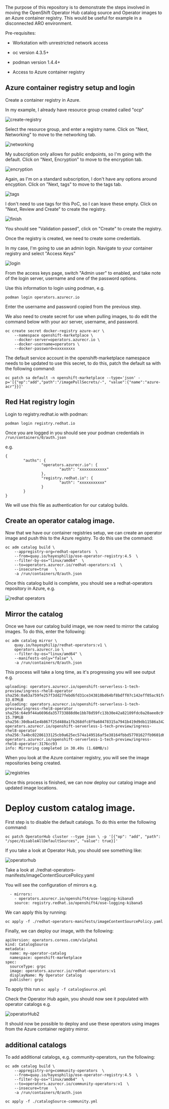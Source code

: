 
The purpose of this repository is to demonstrate the steps involved in moving the OpenShift Operator Hub catalog source and Operator images to an Azure container registry.  This would be useful for example in a disconnected ARO environment.

Pre-requisites:

* Workstation with unrestricted network access

* oc version 4.3.5+

* podman version 1.4.4+

* Access to Azure container registry


## Azure container registry setup and login

Create a container registry in Azure.

In my example, I already have resource group created called "ocp"

![create-registry](./assets/create-reg.png)

Select the resource group, and enter a registry name.  Click on "Next, Networking" to move to the networking tab.

![networking](./assets/networking.png)

My subscription only allows for public endpoints, so I'm going with the default.  Click on "Next, Encryption" to move to the encryption tab.

![encryption](./assets/encryption.png)

Again, as I'm on a standard subscription, I don't have any options around encyption.  Click on "Next, tags" to move to the tags tab.

![tags](./assets/tags.png)

I don't need to use tags for this PoC, so I can leave these empty.  Click on "Next, Review and Create" to create the registry.

![finish](./assets/finish.png)

You should see "Validation passed", click on "Create" to create the registry.

Once the registry is created, we need to create some credentials.

In my case, I'm going to use an admin login.  Navigate to your container registry and select "Access Keys"

![login](./assets/login.png)

From the access keys page, switch "Admin user" to enabled, and take note of the login server, username and one of the password options.

Use this information to login using podman, e.g.

`podman login operators.azurecr.io`

Enter the username and password copied from the previous step.

We also need to create secret for use when pulling images, to do edit the command  below with your acr server, username, and password.

```
oc create secret docker-registry azure-acr \
    --namespace openshift-marketplace \
    --docker-server=operators.azurecr.io \
    --docker-username=operators \
    --docker-password=xxxxxxxxx
```

The default service account in the openshift-marketplace namespace needs to be updated to use this secret, to do this, patch the default sa with the following command:

`oc patch sa default -n openshift-marketplace --type='json' -p='[{"op":"add","path":"/imagePullSecrets/-", "value":{"name":"azure-acr"}}]'`

## Red Hat registry login

Login to registry.redhat.io with podman:

`podman login registry.redhat.io`  

Once you are logged in you should see your podman credentials in `/run/containers/0/auth.json`

e.g.

```
{
        "auths": {
                "operators.azurecr.io": {
                        "auth": "xxxxxxxxxxxx"
                },
                "registry.redhat.io": {
                        "auth": "xxxxxxxxxxx"
                }
        }
}
```

We will use this file as authentication for our catalog builds.

## Create an operator catalog image.

Now that we have our container registries setup, we can create an operator image and push this to the Azure registry.  To do this use the command:


```
oc adm catalog build \
    --appregistry-org=redhat-operators  \
    --from=quay.io/hayesphilip/ose-operator-registry:4.5  \
    --filter-by-os="linux/amd64"  \
    --to=operators.azurecr.io/redhat-operators:v1  \
    --insecure=true   \
    -a /run/containers/0/auth.json

```

Once this catalog build is complete, you should see a redhat-operators repository in Azure, e.g.

![redhat operators](./assets/redhat-operators.png)

## Mirror the catalog

Once we have our catalog build image, we now need to mirror the catalog images.  To do this, enter the following:

```
oc adm catalog mirror \
    quay.io/hayesphilip/redhat-operators:v1 \
    operators.azurecr.io \
    --filter-by-os="linux/amd64" \
    --manifests-only="false" \
    -a /run/containers/0/auth.json
```

This process will take a long time, as it's progressing you will see output e.g.

```
uploading: operators.azurecr.io/openshift-serverless-1-tech-preview/ingress-rhel8-operator sha256:0a63a759fe257f3dd27febd6fd31ce343810bd64bf8bdff07c142eff05ac91fc 33.07MiB
uploading: operators.azurecr.io/openshift-serverless-1-tech-preview/ingress-rhel8-operator sha256:64e9f44a6696da357733888d0e1bb78d59fc13b30e42a82109fdc0a20aee8c9f 15.79MiB
sha256:30dba41e4b867f25d488a1fb268dfc8f9a60478315a7941b419d9db11586a342 operators.azurecr.io/openshift-serverless-1-tech-preview/ingress-rhel8-operator
sha256:7a4bc02286133125cb9a625ec574a149516af5e38164fbbd57701627fb9601d6 operators.azurecr.io/openshift-serverless-1-tech-preview/ingress-rhel8-operator:3176cc93
info: Mirroring completed in 30.49s (1.68MB/s)
```

When you look at the Azure container registry, you will see the image repositories being created.

![registries](./assets/registries.png)

Once this process is finished, we can now deploy our catalog image and updated image locations.

# Deploy custom catalog image.

First step is to disable the default catalogs.  To do this enter the following command:

`oc patch OperatorHub cluster --type json \
    -p '[{"op": "add", "path": "/spec/disableAllDefaultSources", "value": true}]'`

If you take a look at Operator Hub, you should see something like:

![operatorhub](./assets/operatorhub.png)

Take a look at ./redhat-operators-manifests/imageContentSourcePolicy.yaml

You will see the configuration of mirrors e.g.

```
  - mirrors:
    - operators.azurecr.io/openshift4/ose-logging-kibana5
    source: registry.redhat.io/openshift4/ose-logging-kibana5
```

We can apply this by running:

`oc apply -f ./redhat-operators-manifests/imageContentSourcePolicy.yaml`

Finally, we can deploy our image, with the following:

```
apiVersion: operators.coreos.com/v1alpha1
kind: CatalogSource
metadata:
  name: my-operator-catalog
  namespace: openshift-marketplace
spec:
  sourceType: grpc
  image: operators.azurecr.io/redhat-operators:v1
  displayName: My Operator Catalog
  publisher: grpc
  ```

To apply this run `oc apply -f catalogSource.yml`

Check the Operator Hub again, you should now see it populated with operator catalogs e.g.

![operatorHub2](./assets/operatorHub2.png)

It should now be possible to deploy and use these operators using images from the Azure container registry mirror.

## additional catalogs

To add additional catalogs, e.g. community-operators, run the following:

```
oc adm catalog build \
    --appregistry-org=community-operators  \
    --from=quay.io/hayesphilip/ose-operator-registry:4.5  \
    --filter-by-os="linux/amd64"  \
    --to=operators.azurecr.io/community-operators:v1  \
    --insecure=true   \
    -a /run/containers/0/auth.json

```

`oc apply -f ./catalogSource-community.yml`


